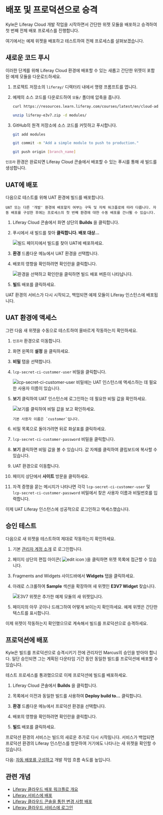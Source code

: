 # 배포 및 프로덕션으로 승격

Kyle은 Liferay Cloud 개발 작업을 시작하면서 간단한 위젯 모듈을 배포하고 승격하여 첫 번째 전체 배포 프로세스를 진행합니다.

여기에서는 예제 위젯을 배포하고 테스트하여 전체 프로세스를 살펴보겠습니다.

## 새로운 코드 푸시

이러한 단계를 위해 Liferay Cloud 환경에 배포할 수 있는 새롭고 간단한 위젯이 포함된 예제 모듈을 다운로드하세요.

1. 프로젝트 저장소의 `liferay/` 디렉터리 내에서 명령 프롬프트를 엽니다.

1. 예제의 소스 코드를 다운로드하여 `모듈/` 폴더에 압축을 풉니다.

    ```bash
    curl https://resources.learn.liferay.com/courses/latest/en/cloud-administrator/cloud-development-lifecycle/liferay-e3v7.zip -O
    ```

    ```bash
    unzip liferay-e3v7.zip -d modules/
    ```

1. GitHub의 원격 저장소에 소스 코드를 커밋하고 푸시합니다.

    ```bash
    git add modules
    ```

    ```bash
    git commit -m "Add a simple module to push to production."
    ```

    ```bash
    git push origin [branch_name]
    ```

`인프라` 환경은 완료되면 Liferay Cloud 콘솔에서 배포할 수 있는 푸시를 통해 새 빌드를 생성합니다.

## UAT에 배포

다음으로 테스트를 위해 UAT 환경에 빌드를 배포합니다.

```{note}
UAT 또는 다른 '개발' 환경에 배포할지 여부는 구독 및 자체 워크플로에 따라 다릅니다. 자동 배포를 구성한 후에는 프로세스의 첫 번째 환경에 대한 수동 배포를 건너뛸 수 있습니다.
```

1. Liferay Cloud 콘솔에서 화면 상단의 **Builds** 을 클릭합니다.

1. 푸시에서 새 빌드를 찾아 **클릭합니다. 배포 대상...**

   ![빌드 페이지에서 빌드를 찾아 UAT에 배포하세요.](./deploying-and-promoting-to-production/images/01.png)

1. **환경** 드롭다운 메뉴에서 UAT 환경을 선택합니다.

1. 배포의 영향을 확인하려면 확인란을 클릭합니다.

   ![환경을 선택하고 확인란을 클릭하면 빌드 배포 버튼이 나타납니다.](./deploying-and-promoting-to-production/images/02.png)

1. **빌드** 배포를 클릭하세요.

UAT 환경의 서비스가 다시 시작되고, 백업되면 예제 모듈이 Liferay 인스턴스에 배포됩니다.

## UAT 환경에 액세스

그런 다음 새 위젯을 수동으로 테스트하여 올바르게 작동하는지 확인하세요.

1. `인프라` 환경으로 이동합니다.

1. 화면 왼쪽의 **설정** 을 클릭하세요.

1. **비밀** 탭을 선택합니다.

1. `lcp-secret-ci-customer-user` 비밀을 클릭합니다.

   ![lcp-secret-ci-customer-user 비밀에는 UAT 인스턴스에 액세스하는 데 필요한 사용자 이름이 있습니다.](./deploying-and-promoting-to-production/images/03.png)

1. **보기** 클릭하여 UAT 인스턴스에 로그인하는 데 필요한 비밀 값을 확인하세요.

   ![보기를 클릭하여 비밀 값을 보고 확인하세요.](deploying-and-promoting-to-production/images/04.png)

    ```{tip}
    기본 사용자 이름은 `customer`입니다.
    ```

1. 비밀 목록으로 돌아가려면 뒤로 화살표를 클릭하세요.

1. `lcp-secret-ci-customer-password` 비밀을 클릭합니다.

1. **보기** 클릭하면 비밀 값을 볼 수 있습니다. 값 자체를 클릭하여 클립보드에 복사할 수 있습니다.

1. UAT 환경으로 이동합니다.

1. 페이지 상단에서 **사이트** 방문을 클릭하세요.

1. 자격 증명을 묻는 메시지가 나타나면 각각 `lcp-secret-ci-customer-user` 및 `lcp-secret-ci-customer-password` 비밀에서 찾은 사용자 이름과 비밀번호를 입력합니다.

이제 UAT Liferay 인스턴스에 성공적으로 로그인하고 액세스했습니다.

## 승인 테스트

다음으로 새 위젯을 테스트하여 제대로 작동하는지 확인하세요.

1. 기본 [관리자 계정 소개](https://learn.liferay.com/web/guest/w/dxp/getting-started/introduction-to-the-admin-account) 로 로그인합니다.

1. 페이지 상단의 편집 아이콘( ![edit icon](../../images/icon-edit.png) )을 클릭하면 위젯 목록에 접근할 수 있습니다.

1. Fragments and Widgets 사이드바에서 **Widgets** 탭을 클릭하세요.

1. 아래로 스크롤하여 **Sample** 섹션을 확장하여 새 위젯인 **E3V7 Widget** 찾습니다.

    ![E3V7 위젯은 추가한 예제 모듈의 새 위젯입니다.](./deploying-and-promoting-to-production/images/05.png)

1. 페이지의 아무 곳이나 드래그하여 어떻게 보이는지 확인하세요. 예제 위젯은 간단한 텍스트를 표시합니다.

이제 위젯이 작동하는지 확인했으므로 계속해서 빌드를 프로덕션으로 승격하세요.

## 프로덕션에 배포

Kyle은 빌드를 프로덕션으로 승격시키기 전에 관리자인 Marcus의 승인을 받아야 합니다. 일단 승인되면 그는 계획된 다운타임 기간 동안 동일한 빌드를 프로덕션에 배포할 수 있습니다.

테스트 프로세스를 통과했으므로 이제 프로덕션에 빌드를 배포하세요.

1. Liferay Cloud 콘솔에서 **Builds** 을 클릭합니다.

1. 목록에서 이전과 동일한 빌드를 사용하여 **Deploy build to...** 클릭합니다.

1. **환경** 드롭다운 메뉴에서 프로덕션 환경을 선택합니다.

1. 배포의 영향을 확인하려면 확인란을 클릭합니다.

1. **빌드** 배포를 클릭하세요.

프로덕션 환경의 서비스는 빌드의 새로운 추가로 다시 시작됩니다. 서비스가 백업되면 프로덕션 환경의 Liferay 인스턴스를 방문하여 거기에도 나타나는 새 위젯을 확인할 수 있습니다.

다음: [자동 배포를 구성하고](./setting-up-automatic-deployment.md) 개발 작업 흐름 속도를 높입니다.

## 관련 개념

* [Liferay 클라우드 배포 워크플로 개요](https://learn.liferay.com/w/liferay-cloud/build-and-deploy/overview-of-the-liferay-cloud-deployment-workflow)
* [Liferay 서비스에 배포](https://learn.liferay.com/w/liferay-cloud/using-the-liferay-dxp-service/deploying-to-the-liferay-service)
* [Liferay 클라우드 콘솔을 통한 변경 사항 배포](https://learn.liferay.com/w/liferay-cloud/build-and-deploy/deploying-changes-via-the-liferay-cloud-console)
* [Liferay 클라우드 서비스에 로그인](https://learn.liferay.com/w/liferay-cloud/getting-started/logging-into-your-liferay-cloud-services)
